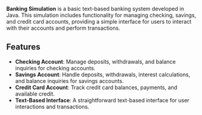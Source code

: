 **Banking Simulation** is a basic text-based banking system developed in Java. This simulation includes functionality for managing checking, savings, and credit card accounts, providing a simple interface for users to interact with their accounts and perform transactions.

## Features

- **Checking Account**: Manage deposits, withdrawals, and balance inquiries for checking accounts.
- **Savings Account**: Handle deposits, withdrawals, interest calculations, and balance inquiries for savings accounts.
- **Credit Card Account**: Track credit card balances, payments, and available credit.
- **Text-Based Interface**: A straightforward text-based interface for user interactions and transactions.
